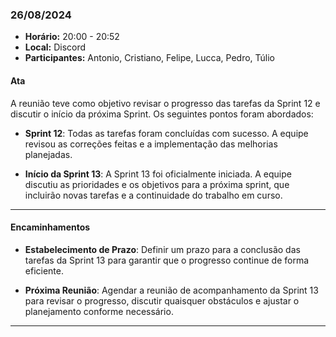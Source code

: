 ### 26/08/2024

- **Horário:** 20:00 - 20:52
- **Local:** Discord
- **Participantes:** Antonio, Cristiano, Felipe, Lucca, Pedro, Túlio

#### Ata

A reunião teve como objetivo revisar o progresso das tarefas da Sprint 12 e discutir o início da próxima Sprint. Os seguintes pontos foram abordados:

- **Sprint 12**: Todas as tarefas foram concluídas com sucesso. A equipe revisou as correções feitas e a implementação das melhorias planejadas.

- **Início da Sprint 13**: A Sprint 13 foi oficialmente iniciada. A equipe discutiu as prioridades e os objetivos para a próxima sprint, que incluirão novas tarefas e a continuidade do trabalho em curso.

---

#### Encaminhamentos

- **Estabelecimento de Prazo**: Definir um prazo para a conclusão das tarefas da Sprint 13 para garantir que o progresso continue de forma eficiente.

- **Próxima Reunião**: Agendar a reunião de acompanhamento da Sprint 13 para revisar o progresso, discutir quaisquer obstáculos e ajustar o planejamento conforme necessário.

---
